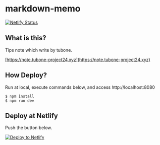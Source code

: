# markdown-memo

[![Netlify Status](https://api.netlify.com/api/v1/badges/835a958e-9e63-422a-b53d-f56156e490ec/deploy-status)](https://app.netlify.com/sites/pedantic-lewin-5f8622/deploys)

## What is this?

Tips note which write by tubone.

[https://note.tubone-project24.xyz](https://note.tubone-project24.xyz)

## How Deploy?

Run at local, execute commands below, and access http://localhost:8080

```
$ npm install
$ npm run dev
```

## Deploy at Netlify

Push the button below.

[![Deploy to Netlify](https://www.netlify.com/img/deploy/button.svg)](https://app.netlify.com/start/deploy?repository=https://github.com/tubone24/markdown-memo)

